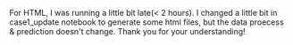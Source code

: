 For HTML, I was running a little bit late(< 2 hours). 
I changed a little bit in case1_update notebook to generate some html files, but the data proecess & prediction doesn't change. 
Thank you for your understanding!
